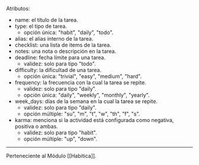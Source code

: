 Atributos:
- name: el título de la tarea.
- type: el tipo de tarea.
	- opción única: "habit", "daily", "todo".
- alias: el alias interno de la tarea.
- checklist: una lista de items de la tarea.
- notes: una nota o descripción en la tarea.
- deadline: fecha límite para una tarea.
	- validez: solo para tipo "todo".
- difficulty: la dificultad de una tarea.
	- opción única: "trivial", "easy", "medium", "hard".
- frequency: la frecuencia con la cual la tarea se repite.
	- validez: solo para tipo "daily".
	- opción única: "daily", "weekly", "monthly", "yearly".
- week_days: días de la semana en la cual la tarea se repite.
	- validez: solo para tipo "daily".
	- opción múltiple: "su", "m", "t", "w", "th", "f", "s".
- karma: menciona si la actividad está configurada como negativa, positiva o ambas.
	- validez: solo para tipo "habit".
	- opción múltiple: "up", "down".

---
Perteneciente al Módulo [[Habitica]].